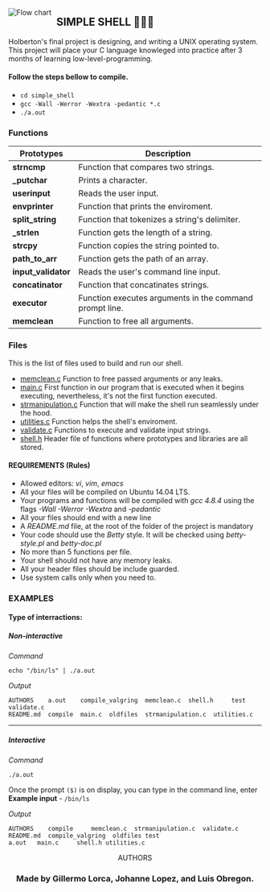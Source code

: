 <p align="center">
   <img src="https://www.holbertonschool.com/holberton-logo.png"(https://encrypted-tbn0.gstatic.com/images?q=tbn%3AANd9GcTLtL_ToHLEo_BWFxD-yf32Ux3zfsH_NPc8Qw&usqp=CAU)
     alt="Flow chart"
     style="float: left; margin-right: 10px;">
</p>

## SIMPLE SHELL 🐚🐚🐚
Holberton's final project is designing, and writing a UNIX operating system.
This project will place your C language knowleged into practice after
3 months of learning low-level-programming.

#### Follow the steps bellow to compile.
 - `cd simple_shell`
 - `gcc -Wall -Werror -Wextra -pedantic *.c`
 - `./a.out`


### Functions
Prototypes | Description
----------- | -------------
**strncmp** | Function that compares two strings.
**_putchar** | Prints a character.
**userinput** | Reads the user input.
**envprinter** | Function that prints the enviroment.
**split_string** | Function that tokenizes a string's delimiter.
**_strlen** | Function gets the length of a string.
**strcpy** | Function copies the string pointed to.
**path_to_arr** | Function gets the path of an array.
**input_validator** | Reads the user's command line input.
**concatinator** | Function that concatinates strings.
**executor** | Function executes arguments in the command prompt line.
**memclean** | Function to free all arguments.

### Files
This is the list of files used to build and run our shell.

* [memclean.c](https://github.com/luisobregon21/simple_shell/blob/master/memclean.c)
Function to free passed arguments or any leaks.
* [main.c](https://github.com/luisobregon21/simple_shell/blob/master/main.c)
First function in our program that is executed when it begins executing,
nevertheless, it's not the first function executed.
* [strmanipulation.c](https://github.com/luisobregon21/simple_shell/blob/master/strmanipulation.c)
Function that will make the shell run seamlessly under the hood.
* [utilities.c](https://github.com/luisobregon21/simple_shell/blob/master/utilities.c)
Function helps the shell's enviroment.
* [validate.c](https://github.com/luisobregon21/simple_shell/blob/master/utilities.c)
Functions to execute and validate input strings.
* [shell.h](https://github.com/luisobregon21/simple_shell/blob/master/shell.h)
Header file of functions where prototypes and libraries are all stored.

#### REQUIREMENTS (Rules)

* Allowed editors: *vi*, *vim*, *emacs*
* All your files will be compiled on Ubuntu 14.04 LTS.
* Your programs and functions will be compiled with *gcc 4.8.4* using the flags *-Wall -Werror -Wextra* and *-pedantic*
* All your files should end with a new line
* A *README.md* file, at the root of the folder of the project is mandatory
* Your code should use the *Betty* style. It will be checked using *betty-style.pl* and *betty-doc.pl*
* No more than 5 functions per file.
* Your shell should not have any memory leaks.
* All your header files should be include guarded.
* Use system calls only when you need to.


### EXAMPLES
#### Type of interractions:

##### Non-interactive
*Command*
```
echo "/bin/ls" | ./a.out
```
*Output*
```
AUTHORS    a.out    compile_valgring  memclean.c  shell.h     test  validate.c
README.md  compile  main.c  oldfiles  strmanipulation.c  utilities.c

```
<hr>

##### Interactive
*Command*
```
./a.out
```
Once the prompt `($)` is on display, you can type in the command line,
enter
**Example input** - `/bin/ls`

*Output*
```
AUTHORS    compile     memclean.c  strmanipulation.c  validate.c
README.md  compile_valgring  oldfiles test
a.out   main.c     shell.h utilities.c

```



<p align="center"> AUTHORS </p>

<h3 align="center">Made by Gillermo Lorca, Johanne Lopez, and Luis Obregon.</h3>
